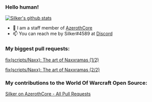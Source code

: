 ### Hello human!

[![Silker's github stats](https://github-readme-stats.vercel.app/api?username=Si1ker&count_private=true&show_icons=true&theme=chartreuse-dark)](https://github.com/azerothcore/azerothcore-wotlk/commits?author=Si1ker)

- 💼 I am a staff member of [AzerothCore](https://github.com/azerothcore/azerothcore-wotlk)
- 📫 You can reach me by Silker#4589 at [Discord](https://discord.com/)

### My biggest pull requests:
[fix(scripts/Naxx): The art of Naxxramas (1/2)](https://github.com/azerothcore/azerothcore-wotlk/pull/4076/files)

[fix(scripts/Naxx): The art of Naxxramas (2/2)](https://github.com/azerothcore/azerothcore-wotlk/pull/5057/files)

### My contributions to the World Of Warcraft Open Source:
[Silker on AzerothCore - All Pull Requests](https://github.com/azerothcore/azerothcore-wotlk/pulls?q=is%3Apr+author%3ASi1ker+is%3Aclosed)

